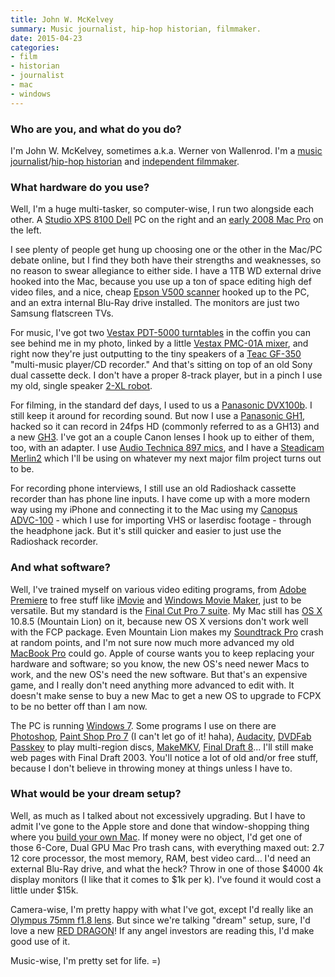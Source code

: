 ```yaml
---
title: John W. McKelvey
summary: Music journalist, hip-hop historian, filmmaker.
date: 2015-04-23
categories:
- film
- historian
- journalist
- mac
- windows
---
```


### Who are you, and what do you do?

I'm John W. McKelvey, sometimes a.k.a. Werner von Wallenrod. I'm a [music journalist](http://johnwmckelvey.pressfolios.com/ "John's website.")/[hip-hop historian](http://wernervonwallenrod.blogspot.com/ "John's hip-hop website.") and [independent filmmaker](http://www.imdb.com/name/nm1527149/reference/ "John's IMDB entry.").

### What hardware do you use?

Well, I'm a huge multi-tasker, so computer-wise, I run two alongside each other. A [Studio XPS 8100 Dell][studio-xps-8100] PC on the right and an [early 2008 Mac Pro][mac-pro] on the left.

I see plenty of people get hung up choosing one or the other in the Mac/PC debate online, but I find they both have their strengths and weaknesses, so no reason to swear allegiance to either side. I have a 1TB WD external drive hooked into the Mac, because you use up a ton of space editing high def video files, and a nice, cheap [Epson V500 scanner][perfection-v500] hooked up to the PC, and an extra internal Blu-Ray drive installed. The monitors are just two Samsung flatscreen TVs.

For music, I've got two [Vestax PDT-5000 turntables][pdt-5000] in the coffin you can see behind me in my photo, linked by a little [Vestax PMC-01A mixer][pmc-01a], and right now they're just outputting to the tiny speakers of a [Teac GF-350][gf-350] "multi-music player/CD recorder." And that's sitting on top of an old Sony dual cassette deck. I don't have a proper 8-track player, but in a pinch I use my old, single speaker [2-XL robot][2-xl].

For filming, in the standard def days, I used to us a [Panasonic DVX100b][ag-dvx100b]. I still keep it around for recording sound. But now I use a [Panasonic GH1][lumix-dmc-gh1], hacked so it can record in 24fps HD (commonly referred to as a GH13) and a new [GH3][lumix-dmc-gh3]. I've got an a couple Canon lenses I hook up to either of them, too, with an adapter. I use [Audio Technica 897 mics][at897], and I have a [Steadicam Merlin2][steadicam-merlin2] which I'll be using on whatever my next major film project turns out to be.

For recording phone interviews, I still use an old Radioshack cassette recorder than has phone line inputs. I have come up with a more modern way using my iPhone and connecting it to the Mac using my [Canopus ADVC-100][advc-100] - which I use for importing VHS or laserdisc footage - through the headphone jack. But it's still quicker and easier to just use the Radioshack recorder.

### And what software?

Well, I've trained myself on various video editing programs, from [Adobe Premiere][premiere] to free stuff like [iMovie][] and [Windows Movie Maker][windows-movie-maker], just to be versatile. But my standard is the [Final Cut Pro 7 suite][final-cut-pro]. My Mac still has [OS X][macos] 10.8.5 (Mountain Lion) on it, because new OS X versions don't work well with the FCP package. Even Mountain Lion makes my [Soundtrack Pro][soundtrack-pro] crash at random points, and I'm not sure now much more advanced my old [MacBook Pro][macbook-pro] could go. Apple of course wants you to keep replacing your hardware and software; so you know, the new OS's need newer Macs to work, and the new OS's need the new software. But that's an expensive game, and I really don't need anything more advanced to edit with. It doesn't make sense to buy a new Mac to get a new OS to upgrade to FCPX to be no better off than I am now.

The PC is running [Windows 7][windows-7]. Some programs I use on there are [Photoshop][], [Paint Shop Pro 7][paint-shop-pro] (I can't let go of it! haha), [Audacity][], [DVDFab Passkey][passkey] to play multi-region discs, [MakeMKV][], [Final Draft 8][final-draft]... I'll still make web pages with Final Draft 2003. You'll notice a lot of old and/or free stuff, because I don't believe in throwing money at things unless I have to.

### What would be your dream setup?

Well, as much as I talked about not excessively upgrading. But I have to admit I've gone to the Apple store and done that window-shopping thing where you [build your own Mac](http://store.apple.com/us/buy-mac/mac-pro?product=MD878LL/A&step=config "An Apple Store page for customising a Mac Pro."). If money were no object, I'd get one of those 6-Core, Dual GPU Mac Pro trash cans, with everything maxed out: 2.7 12 core processor, the most memory, RAM, best video card... I'd need an external Blu-Ray drive, and what the heck? Throw in one of those $4000 4k display monitors (I like that it comes to $1k per k). I've found it would cost a little under $15k.

Camera-wise, I'm pretty happy with what I've got, except I'd really like an [Olympus 75mm f1.8 lens][m.zuiko-digital-ed-75mm-f1.8]. But since we're talking "dream" setup, sure, I'd love a new [RED DRAGON][red-dragon]! If any angel investors are reading this, I'd make good use of it.

Music-wise, I'm pretty set for life. =)

[2-xl]: https://en.wikipedia.org/wiki/2-XL "An educational toy robot."
[advc-100]: https://www.amazon.com/Canopus-ADVC-100-Advanced-Digital-Converter/dp/B00007L68E "A digital video converter."
[ag-dvx100b]: https://www.amazon.com/Panasonic-AG-DVX100BP-Camcorder-Discontinued-Manufacturer/dp/B000BYJFYW "A pro MiniDV camcorder."
[at897]: https://www.audio-technica.com/cms/wired_mics/9aeff7bd1ee954dc/index.html/ "A line and gradient condenser micrphone."
[audacity]: https://sourceforge.net/projects/audacity/ "An open-source, cross-platform audio editor."
[final-cut-pro]: https://en.wikipedia.org/wiki/Final_Cut_Pro "A nonlinear video editor."
[final-draft]: http://store.finaldraft.com/final-draft-10.html "Popular screenwriting software."
[gf-350]: https://www.teac.com/product/gf-350/ "A combo turntable/CD recorder/radio."
[imovie]: https://www.apple.com/imovie/ "A Mac OS X video editor, included in iLife."
[lumix-dmc-gh1]: https://en.wikipedia.org/wiki/Panasonic_Lumix_DMC-GH1 "A 14 megapixel micro four thirds camera."
[lumix-dmc-gh3]: https://www.dpreview.com/reviews/panasonic-lumix-dmc-gh3 "A 16 megapixel micro four thirds camera."
[m.zuiko-digital-ed-75mm-f1.8]: https://www.amazon.com/Olympus-M-ZUIKO-DIGITAL-Panasonic-Cameras/dp/B00CI3TQSO "A micro four thirds camera lens."
[mac-pro]: https://www.apple.com/mac-pro/ "The Intel-based Mac tower computer."
[macbook-pro]: https://www.apple.com/macbook-pro/ "A laptop."
[macos]: https://en.wikipedia.org/wiki/MacOS "An operating system for Mac hardware."
[makemkv]: http://www.makemkv.com/ "Video conversion software."
[paint-shop-pro]: https://en.wikipedia.org/wiki/Paint_Shop_Pro "A raster and vector image editor."
[passkey]: http://www.passkeysoftware.com/ "Windows software for making DVD and Blu-Ray discs region-free."
[pdt-5000]: https://www.vinylengine.com/library/vestax/pdt-5000.shtml "A vinyl turntable."
[perfection-v500]: https://www.amazon.com/Epson-Perfection-Photo-Scanner-V550/dp/B00E1O74SW "A photo scanner."
[photoshop]: https://www.adobe.com/products/photoshop.html "A bitmap image editor."
[pmc-01a]: https://www.manualslib.com/manual/335055/Vestax-Pmc-01a.html "A mixing controller."
[premiere]: https://www.adobe.com/products/premiere.html "A video editing suite."
[red-dragon]: https://www.red.com/store/products/epic-m-red-dragon-carbon-fiber-w-side-ssd-carbon-fiber-and-magnesium-lens-mount "A high-end 19 megapixel video camera."
[soundtrack-pro]: https://en.wikipedia.org/wiki/Soundtrack_Pro "A Mac audio editor tailored for movies."
[steadicam-merlin2]: http://www.tiffen.com/steadicam_merlin2.html "Slider hardware for recording steady video."
[studio-xps-8100]: https://www.dell.com/us/dfh/p/studio-xps-8100/pd "A desktop PC."
[windows-7]: https://en.wikipedia.org/wiki/Windows_7 "An operating system."
[windows-movie-maker]: https://en.wikipedia.org/wiki/Windows_Movie_Maker "Movie creation software for Windows."
